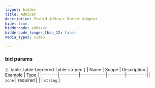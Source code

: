 ```yaml
---
layout: bidder
title: AdMixer
description: Prebid AdMixer Bidder Adaptor
hide: true
biddercode: admixer
biddercode_longer_than_12: false
media_types: video

---
```


### bid params

{: .table .table-bordered .table-striped }
| Name   | Scope    | Description | Example | Type     |
|--------|----------|-------------|---------|----------|
| `zone` | required |             |         | `string` |
